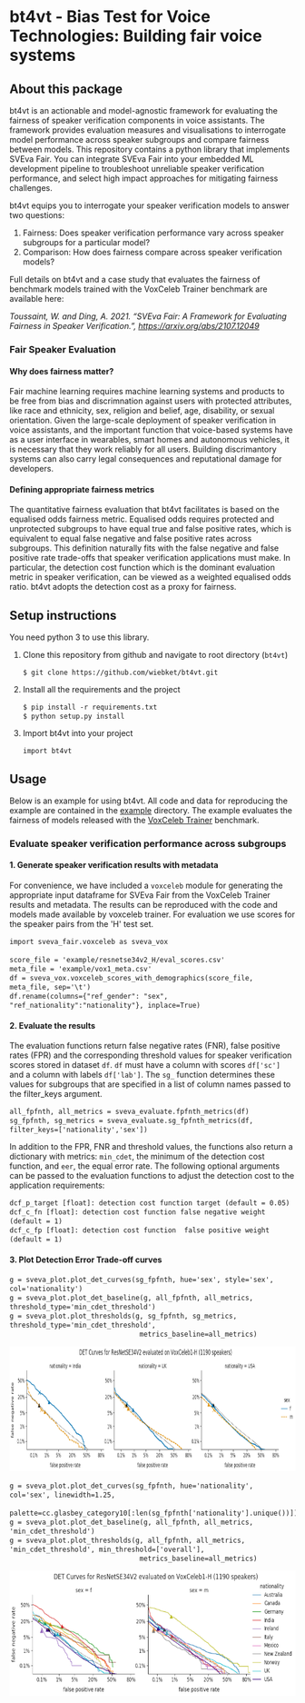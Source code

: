 # bt4vt - Bias Test for Voice Technologies: Building fair voice systems

## About this package
bt4vt is an actionable and model-agnostic framework for evaluating the fairness of speaker verification components in voice assistants. The framework provides evaluation measures and visualisations to interrogate model performance across speaker subgroups and compare fairness between models. This repository contains a python library that implements SVEva Fair. You can integrate SVEva Fair into your embedded ML development pipeline to troubleshoot unreliable speaker verification performance, and select high impact approaches for mitigating fairness challenges.

bt4vt equips you to interrogate your speaker verification models to answer two questions:

1. Fairness: Does speaker verification performance vary across speaker subgroups for a particular model?
2. Comparison: How does fairness compare across speaker verification models?

Full details on bt4vt and a case study that evaluates the fairness of benchmark models trained with the VoxCeleb Trainer benchmark are available here:

*Toussaint, W. and Ding, A. 2021. “SVEva Fair: A Framework for Evaluating Fairness in Speaker Verification.”, https://arxiv.org/abs/2107.12049* 

### Fair Speaker Evaluation

#### Why does fairness matter?
Fair machine learning requires machine learning systems and products to be free from bias and discrimnation against users with protected attributes, like race and ethnicity, sex, religion and belief, age, disability, or sexual orientation. Given the large-scale deployment of speaker verification in voice assistants, and the important function that voice-based systems have as a user interface in wearables, smart homes and autonomous vehicles, it is necessary that they work reliably for all users. Building discrimantory systems can also carry legal consequences and reputational damage for developers.

#### Defining appropriate fairness metrics
The quantitative fairness evaluation that bt4vt facilitates is based on the equalised odds fairness metric. Equalised odds requires protected and unprotected subgroups to have equal true and false positive rates, which is equivalent to equal false negative and false positive rates across subgroups. This definition naturally fits with the false negative and false positive rate trade-offs that speaker verification applications must make. In particular, the detection cost function which is the dominant evaluation metric in speaker verification, can be viewed as a weighted equalised odds ratio. bt4vt adopts the detection cost as a proxy for fairness.

## Setup instructions
You need python 3 to use this library.

1. Clone this repository from github and navigate to root directory (`bt4vt`)
    ```
    $ git clone https://github.com/wiebket/bt4vt.git
    ```
2. Install all the requirements and the project
    ```
    $ pip install -r requirements.txt
    $ python setup.py install
    ```
3. Import bt4vt into your project
    ```
    import bt4vt
    ```

## Usage
Below is an example for using bt4vt. All code and data for reproducing the example are contained in the [example](example) directory. The example evaluates the fairness of models released with the <a href="https://github.com/clovaai/voxceleb_trainer" target="_blank">VoxCeleb Trainer</a> benchmark.

### Evaluate speaker verification performance across subgroups

#### 1. Generate speaker verification results with metadata

For convenience, we have included a `voxceleb` module for generating the appropriate input dataframe for SVEva Fair from the VoxCeleb Trainer results and metadata. The results can be reproduced with the code and models made available by voxceleb trainer. For evaluation we use scores for the speaker pairs from the 'H' test set.

```
import sveva_fair.voxceleb as sveva_vox

score_file = 'example/resnetse34v2_H/eval_scores.csv'
meta_file = 'example/vox1_meta.csv'
df = sveva_vox.voxceleb_scores_with_demographics(score_file, meta_file, sep='\t')
df.rename(columns={"ref_gender": "sex", "ref_nationality":"nationality"}, inplace=True)
```

#### 2. Evaluate the results 
The evaluation functions return false negative rates (FNR), false positive rates (FPR) and the corresponding threshold values for speaker verification scores stored in dataset `df`. `df` must have a column with scores `df['sc']` and a column with labels `df['lab']`. The `sg_` function determines these values for subgroups that are specified in a list of column names passed to the filter_keys argument.

```
all_fpfnth, all_metrics = sveva_evaluate.fpfnth_metrics(df)
sg_fpfnth, sg_metrics = sveva_evaluate.sg_fpfnth_metrics(df, filter_keys=['nationality','sex'])
```

In addition to the FPR, FNR and threshold values, the functions also return a dictionary with metrics: `min_cdet`, the minimum of the detection cost function, and `eer`, the equal error rate. The following optional arguments can be passed to the evaluation functions to adjust the detection cost to the application requirements:
```
dcf_p_target [float]: detection cost function target (default = 0.05)
dcf_c_fn [float]: detection cost function false negative weight (default = 1)
dcf_c_fp [float]: detection cost function  false positive weight (default = 1)
```

#### 3. Plot Detection Error Trade-off curves

```
g = sveva_plot.plot_det_curves(sg_fpfnth, hue='sex', style='sex', col='nationality') 
g = sveva_plot.plot_det_baseline(g, all_fpfnth, all_metrics, threshold_type='min_cdet_threshold')
g = sveva_plot.plot_thresholds(g, sg_fpfnth, sg_metrics, threshold_type='min_cdet_threshold', 
                                metrics_baseline=all_metrics)
```
<img src="example/figures/resnetse34v2_det_nationality.png" alt="example DET curves" height=220 align="centre"/>  

```
g = sveva_plot.plot_det_curves(sg_fpfnth, hue='nationality', col='sex', linewidth=1.25,
                               palette=cc.glasbey_category10[:len(sg_fpfnth['nationality'].unique())]) 
g = sveva_plot.plot_det_baseline(g, all_fpfnth, all_metrics, 'min_cdet_threshold')
g = sveva_plot.plot_thresholds(g, all_fpfnth, all_metrics, 'min_cdet_threshold', min_threshold=['overall'], 
                                metrics_baseline=all_metrics)
```
<img src="example/figures/resnetse34v2_det_sex.png" alt="example DET curves" height=220 align="centre"/>  

